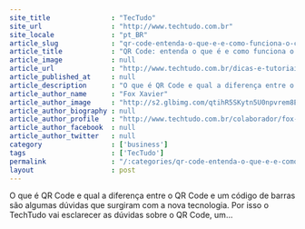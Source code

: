 ```yaml
---
site_title               : "TecTudo"
site_url                 : "http://www.techtudo.com.br"
site_locale              : "pt_BR"
article_slug             : "qr-code-entenda-o-que-e-e-como-funciona-o-codigo"
article_title            : "QR Code: entenda o que é e como funciona o código"
article_image            : null
article_url              : "http://www.techtudo.com.br/dicas-e-tutoriais/noticia/2011/03/um-pequeno-guia-sobre-o-qr-code-uso-e-funcionamento.html"
article_published_at     : null
article_description      : "O que é QR Code e qual a diferença entre o QR Code e um código de barras são algumas dúvidas que surgiram com a nova tecnologia. Por isso o TechTudo vai esclarecer as dúvidas sobre o QR Code, um..."
article_author_name      : "Fox Xavier"
article_author_image     : "http://s2.glbimg.com/qtihR5SKytn5U0npvrem8E8ED1A=/30x30/s2.glbimg.com/gYHXM6R_LP8QKWnMbHlpR4mBymg=/140x140/s.glbimg.com/po/tt2/f/original/2013/11/12/fox-xavier.jpg"
article_author_biography : null
article_author_profile   : "http://www.techtudo.com.br/colaborador/fox-xavier.html"
article_author_facebook  : null
article_author_twitter   : null
category                 : ['business']
tags                     : ['TecTudo']
permalink                : "/:categories/qr-code-entenda-o-que-e-e-como-funciona-o-codigo/"
layout                   : post
---
```


O que é QR Code e qual a diferença entre o QR Code e um código de barras são algumas dúvidas que surgiram com a nova tecnologia. Por isso o TechTudo vai esclarecer as dúvidas sobre o QR Code, um...
